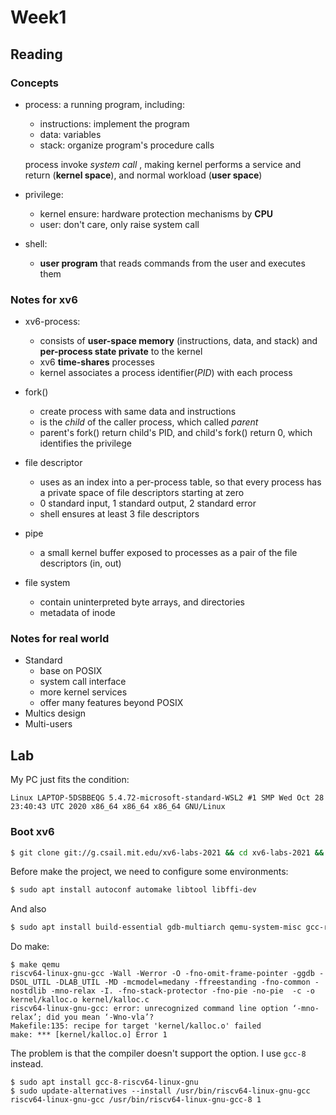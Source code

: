# Week1

## Reading

### Concepts

- process: a running program, including:

  - instructions: implement the program
  - data: variables
  - stack: organize program's procedure calls

  process invoke *system call* , making kernel performs a service and return (**kernel space**), and normal workload (**user space**)

- privilege:

  - kernel ensure: hardware protection mechanisms by **CPU**
  - user: don't care, only raise system call

- shell:

  - **user program** that reads commands from the user and executes them



### Notes for xv6

- xv6-process:

  - consists of **user-space memory** (instructions, data, and stack) and **per-process
    state private** to the kernel
  - xv6 **time-shares** processes
  - kernel associates a process identifier(*PID*) with each process
- fork()

  - create process with same data and instructions
  - is the *child* of the caller process, which called *parent*
  - parent's fork() return child's PID, and child's fork() return 0, which identifies the privilege
- file descriptor

  - uses as an index into a per-process table, so that every process has a private space of file descriptors starting at zero
  - 0 standard input, 1 standard output, 2 standard error
  - shell ensures at least 3 file descriptors
- pipe

  - a small kernel buffer exposed to processes as a pair of the file descriptors (in, out)
- file system
  - contain uninterpreted byte arrays, and directories
  - metadata of inode 

### Notes for real world

- Standard
  - base on POSIX
  - system call interface
  - more kernel services
  - offer many features beyond POSIX
- Multics design 
- Multi-users

## Lab

My PC just fits the condition:

```
Linux LAPTOP-5DSBBEQG 5.4.72-microsoft-standard-WSL2 #1 SMP Wed Oct 28 23:40:43 UTC 2020 x86_64 x86_64 x86_64 GNU/Linux
```

### Boot xv6

```bash
$ git clone git://g.csail.mit.edu/xv6-labs-2021 && cd xv6-labs-2021 && git checkout util
```

Before make the project, we need to configure some environments:

```bash
$ sudo apt install autoconf automake libtool libffi-dev
```

And also

```bash
$ sudo apt install build-essential gdb-multiarch qemu-system-misc gcc-riscv64-linux-gnu binutils-riscv64-linux-gnu 
```

Do make:

```
$ make qemu
riscv64-linux-gnu-gcc -Wall -Werror -O -fno-omit-frame-pointer -ggdb -DSOL_UTIL -DLAB_UTIL -MD -mcmodel=medany -ffreestanding -fno-common -nostdlib -mno-relax -I. -fno-stack-protector -fno-pie -no-pie  -c -o kernel/kalloc.o kernel/kalloc.c
riscv64-linux-gnu-gcc: error: unrecognized command line option ‘-mno-relax’; did you mean ‘-Wno-vla’?
Makefile:135: recipe for target 'kernel/kalloc.o' failed
make: *** [kernel/kalloc.o] Error 1
```

The problem is that the compiler doesn't support the option. I use `gcc-8` instead.

```
$ sudo apt install gcc-8-riscv64-linux-gnu
$ sudo update-alternatives --install /usr/bin/riscv64-linux-gnu-gcc riscv64-linux-gnu-gcc /usr/bin/riscv64-linux-gnu-gcc-8 1
```



  

